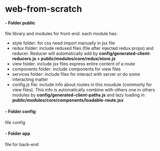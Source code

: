 # web-from-scratch

#### - Folder public
file library and modules for front-end. 
each module has: 
  + style folder: for css need import manually in jsx file
  + redux folder: include reduxed files (file after injected redux props) and reducer. Reducer will automatically add by **config/generated-client-reducers.js + public/modules/core/redux/store.js**
  + view folder: include jsx files express entire content of a route
  + components folder: include components for view files
  + services folder: include files for interact with server or do some interacting matter
  + config.js file: include info about routes in this moudule (commonly for view files). This info is automatically combine with others one in others modules by **config/generated-client-paths.js** and lazy loading in **public/modules/core/components/loadable-route.jsx**

#### - Folder config
file config

#### - Folder app
file for back-end
